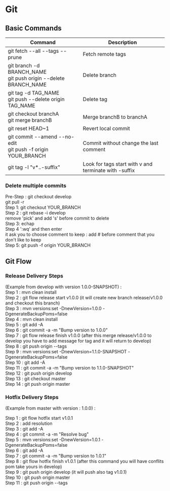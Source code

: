 # Git

## Basic Commands
| Command                                                              | Description                                           |
|----------------------------------------------------------------------|-------------------------------------------------------|
| git fetch --all --tags --prune                                       | Fetch remote tags                                     |
| git branch -d BRANCH_NAME <br/> git push origin --delete BRANCH_NAME | Delete branch                                         |
| git tag -d TAG_NAME <br/> git push --delete origin TAG_NAME          | Delete tag                                            |
| git checkout branchA <br/> git merge branchB                         | Merge branchB to branchA                              |
| git reset HEAD~1                                                     | Revert local commit                                   |
| git commit --amend --no-edit <br/> git push -f origin YOUR_BRANCH    | Commit without change the last comment                |
| git tag -l "v*.*.*-suffix"                                           | Look for tags start with v and terminate with -suffix |


### Delete multiple commits
Pre-Step : git checkout develop <br/>
git pull -r<br/>
Step 1: git checkout YOUR_BRANCH <br/>
Step 2 : git rebase -i develop <br/>
remove 'pick' and add 's' before commit to delete <br/>
Step 3:  echap <br/>
Step 4 ':wq' and then enter <br/>
it ask you to  choose comment to keep : add  # before comment that you don't like to keep <br/>
Step 5: git push -f origin YOUR_BRANCH <br/> 

## Git Flow

### Release Delivery Steps
(Example from develop with version 1.0.0-SNAPSHOT) : <br/>
Step 1 : mvn clean install <br/>
Step 2 : git flow release start v1.0.0 (it will create new branch release/v1.0.0 and checkout this branch) <br/>
Step 3 : mvn versions:set -DnewVersion=1.0.0 -DgenerateBackupPoms=false <br/>
Step 4 : mvn clean install <br/>
Step 5 : git add -A <br/>
Step 6 : git commit -a -m "Bump version to 1.0.0" <br/>
Step 7 : git flow release finish v1.0.0 (after this merge release/v1.0.0 to develop you have to add message for tag and it will return to develop) <br/>
Step 8 : git push origin --tags <br/>
Step 9 : mvn versions:set -DnewVersion=1.1.0-SNAPSHOT -DgenerateBackupPoms=false <br/>
Step 10 : git add -A <br/>
Step 11 : git commit -a -m "Bump version to 1.1.0-SNAPSHOT" <br/>
Step 12 : git push origin develop <br/>
Step 13 : git checkout master <br/>
Step 14 : git push origin master <br/>


### Hotfix Delivery Steps
(Example from master with version : 1.0.0) : <br/>

Step 1 : git flow hotfix start v1.0.1 <br/>
Step 2 : add resolution <br/>
Step 3 : git add -A <br/>
Step 4 : git commit -a -m "Resolve bug" <br/>
Step 5 : mvn versions:set -DnewVersion=1.0.1 -DgenerateBackupPoms=false <br/>
Step 6 : git add -A <br/>
Step 7 : git commit -a -m "Bump version to 1.0.1" <br/>
Step 8 : git flow hotfix finish v1.0.1 (after this command you will have conflits pom take yours in develop) <br/>
Step 9 : git push origin develop (it will push also tag v1.0.1) <br/>
Step 10 : git push origin master <br/>
Step 11 : git push origin --tags <br/>